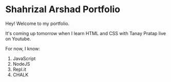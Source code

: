 # Shahrizal Arshad Portfolio

Hey! Welcome to my portfolio.

It's coming up tomorrow when I learn HTML and CSS with Tanay Pratap live on Youtube.

For now, I know:

1. JavaScript
2. NodeJS
3. Repl.it
4. CHALK